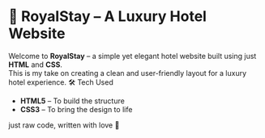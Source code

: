# 🌴 RoyalStay – A Luxury Hotel Website

Welcome to **RoyalStay** – a simple yet elegant hotel website built using just **HTML** and **CSS**.  
This is my take on creating a clean and user-friendly layout for a luxury hotel experience.
🛠️ Tech Used

- **HTML5** – To build the structure
- **CSS3** – To bring the design to life

just raw code, written with love 💙
